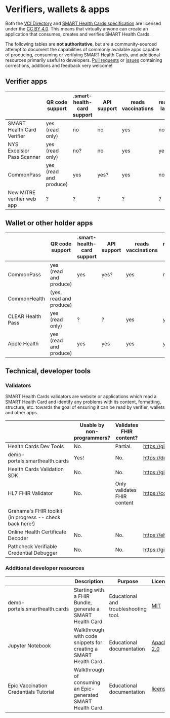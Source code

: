 # Verifiers, wallets & apps

Both the [VCI Directory](https://github.com/the-commons-project/vci-directory/) 
and [SMART Health Cards specification](https://spec.smarthealth.cards/) are licensed under the [CC BY 4.0](https://creativecommons.org/licenses/by/4.0/). 
This means that virtually anyone can create an application that consumes, creates and verifies SMART Health Cards. 

The following tables are **not authoritative**, but are a community-sourced attempt to document the capabilities of commonly available apps capable of producing, consuming or verifying SMART Health Cards, and additional resources primarily useful to developers. [Pull requests](https://github.com/the-commons-project/vci-directory/edit/main/verifiers%20%26%20apps.md) or [issues](https://github.com/the-commons-project/vci-directory/issues/new) containing corrections, additions and feedback very welcome!


## Verifier apps
|| QR code support | .smart-health-card support | API support | reads vaccinations | reads labs | time-delay to sync VCI issuer directory | verification business logic | links
| --- | --- | --- | --- | --- | --- | --- | --- | --- |
SMART Health Card Verifier | yes (read only)        | no   | no | yes| no | daily | no
NYS Excelsior Pass Scanner | yes (read only)        | no?  | no | yes| yes? | ~~not at all~~ ? | yes? | [iOS](https://apps.apple.com/us/app/nys-excelsior-pass-scanner/id1552709177), [android](https://play.google.com/store/apps/details?id=gov.ny.its.healthpassport.verify), [developer](https://epass.ny.gov/privacy-scanner)
CommonPass                 | yes (read and produce) | yes  | yes? | yes | no? | periodic/manual | no (wallet) | [iOS](https://apps.apple.com/us/app/commonpass/id1548682047), android?, [developer](https://commonpass.org/)
New MITRE verifier web app | ?                      | ?    |?|?|?|? | yes?

## Wallet or other holder apps
|| QR code support | .smart-health-card support | API support | reads vaccinations | reads labs | time-delay to sync VCI issuer directory | links
| --- | --- | --- | --- | --- | --- | --- | --- | 
CommonPass                 | yes (read and produce) | yes  | yes? | yes | no? | periodic/manual | [iOS](https://apps.apple.com/us/app/commonpass/id1548682047), android?, [developer](https://commonpass.org/)
CommonHealth               | (yes, read and produce)|      ||||| [android](https://play.google.com/store/apps/details?id=org.thecommonsproject.android.phr), [developer](https://www.commonhealth.org/)
CLEAR Health Pass          | yes (read only)        | ?    | ? | yes | yes | ? |  [iOS](https://apps.apple.com/us/app/clear-fast-touchless-access/id1436333504), [android](https://play.google.com/store/apps/details?id=com.clearme.clearapp), [developer](https://www.clearme.com/healthpass)
Apple Health               | yes (read and produce) | yes  | yes | yes | yes | periodic |  [developer](https://support.apple.com/en-us/HT212752)

## Technical, developer tools

### Validators
SMART Health Cards validators are website or applications which read a SMART Health Card and identify any problems with its content, formatting, structure, etc. towards the goal of ensuring it can be read by verifier, wallets and other apps. 

|| Usable by non-programmers? | Validates FHIR content? | links | 
| ---- | -- | -- | --- | 
| Health Cards Dev Tools | No. |Partial. | https://github.com/smart-on-fhir/health-cards-dev-tools | 
| demo-portals.smarthealth.cards | Yes! | No. | https://demo-portals.smarthealth.cards/VerifierPortal.html | 
| Health Cards Validation SDK | No. | No. | https://github.com/microsoft/health-cards-validation-SDK | 
| HL7 FHIR Validator | No. | Only validates FHIR content | https://confluence.hl7.org/display/FHIR/Using+the+FHIR+Validator | 
| Grahame's FHIR toolkit (in progress -- check back here!) | | | | 
| Online Health Certificate Decoder | No. | No. | https://ehealth.vyncke.org/index.php |
| Pathcheck Verifiable Credential Debugger | No. | No. | https://github.pathcheck.org/debug.html | 


### Additional developer resources

|| Description | Purpose | License | links |
| ----- | ----- | ---- | -- | -- |
| demo-portals.smarthealth.cards | Starting with a FHIR Bundle, generate a SMART Health Card | Educational and troubleshooting tool. | [MIT](https://github.com/smart-on-fhir/health-cards-dev-tools/blob/main/LICENSE) | https://demo-portals.smarthealth.cards/DevPortal.html |
| Jupyter Notebook  | Walkthrough with code snippets for creating a SMART Health Card. | Educational documentation | [Apache 2.0](https://github.com/dvci/health-cards-walkthrough/blob/main/LICENSE.txt) | https://github.com/dvci/health-cards-walkthrough/blob/main/SMART%20Health%20Cards.ipynb |
| Epic Vaccination Credentials Tutorial | Walkthrough of consuming an Epic-generated SMART Health Card. | Educational documentation | [license](https://fhir.epic.com/Resources/Terms) | https://fhir.epic.com/Documentation?docId=vaccinecredential | 
